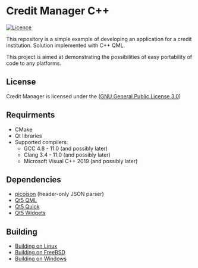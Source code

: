 
# Сredit Manager C++

[![Licence](https://img.shields.io/badge/license-GPL-blue.svg?style=flat)](LICENSE)

This repository is a simple example of developing an application for a credit institution.
Solution implemented with C++ QML.

This project is aimed at demonstrating the possibilities of easy portability of code to any platforms.

## License

Сredit Manager is licensed under the ([GNU General Public License 3.0](https://www.gnu.org/licenses/gpl-3.0.html))

## Requirments

- CMake
- Qt libraries
- Supported compilers:
    - GCC 4.8 - 11.0 (and possibly later)
    - Clang 3.4 - 11.0 (and possibly later)
    - Microsoft Visual C++ 2019 (and possibly later)
    
## Dependencies

- [picojson](https://github.com/kazuho/picojson) (header-only JSON parser)
- [Qt5 QML](https://doc.qt.io/qt-5/qtqml-index.html)
- [Qt5 Quick](https://doc.qt.io/qt-5/qtquick-index.html)
- [Qt5 Widgets](https://doc.qt.io/qt-5/qtwidgets-index.html)

## Building

- [Building on Linux](https://github.com/GermanAizek/credit-qml/wiki/Building-on-Linux)
- [Building on FreeBSD](https://github.com/GermanAizek/credit-qml/wiki/Building-on-FreeBSD)
- [Building on Windows](https://github.com/GermanAizek/credit-qml/wiki/Building-on-Windows)
